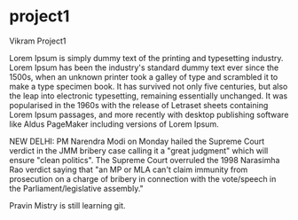 # project1
Vikram Project1


Lorem Ipsum is simply dummy text of the printing and typesetting industry. Lorem Ipsum has been the industry's standard dummy text ever since the 1500s, when an unknown printer took a galley of type and scrambled it to make a type specimen book. It has survived not only five centuries, but also the leap into electronic typesetting, remaining essentially unchanged. It was popularised in the 1960s with the release of Letraset sheets containing Lorem Ipsum passages, and more recently with desktop publishing software like Aldus PageMaker including versions of Lorem Ipsum.

NEW DELHI: PM Narendra Modi on Monday hailed the Supreme Court verdict in the JMM bribery case calling it a "great judgment" which will ensure "clean politics". The Supreme Court overruled the 1998 Narasimha Rao verdict saying that "an MP or MLA can't claim immunity from prosecution on a charge of bribery in connection with the vote/speech in the Parliament/legislative assembly."


Pravin Mistry is still learning git.

